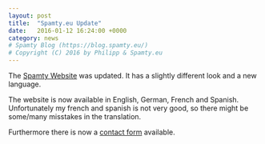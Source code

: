 ```yaml
---
layout: post
title:  "Spamty.eu Update"
date:   2016-01-12 16:24:00 +0000
category: news
# Spamty Blog (https://blog.spamty.eu/)
# Copyright (C) 2016 by Philipp & Spamty.eu
---
```

The [Spamty Website](https://spamty.eu/) was updated. 
It has a slightly different look and a new language. 

The website is now available in English, German, French and Spanish. 
Unfortunately my french and spanish is not very good, so there might be some/many misstakes in the translation.

Furthermore there is now a [contact form](https://spamty.eu/contact.php) available.